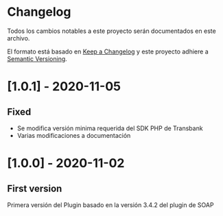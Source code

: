 # Changelog
Todos los cambios notables a este proyecto serán documentados en este archivo.

El formato está basado en [Keep a Changelog](http://keepachangelog.com/en/1.0.0/)
y este proyecto adhiere a [Semantic Versioning](http://semver.org/spec/v2.0.0.html).

# [1.0.1] - 2020-11-05
## Fixed
- Se modifica versión minima requerida del SDK PHP de Transbank
- Varias modificaciones a documentación

# [1.0.0] - 2020-11-02
## First version
Primera versión del Plugin basado en la versión 3.4.2 del plugin de SOAP
